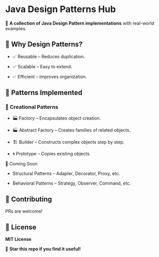 Java Design Patterns Hub
========================

🚀 **A collection of Java Design Pattern implementations** with real-world examples.

📌 Why Design Patterns?
-----------------------

*   ✅ Reusable – Reduces duplication.
    
*   ✅ Scalable – Easy to extend.
    
*   ✅ Efficient – Improves organization.
    

📂 Patterns Implemented
-----------------------

### 🔹 Creational Patterns

*   🏭 Factory – Encapsulates object creation.
    
*   🏭 Abstract Factory – Creates families of related objects.
    
*   🏗 Builder – Constructs complex objects step by step.
    
*   🌀 Prototype – Copies existing objects.
    

🔹 Coming Soon

*   Structural Patterns – Adapter, Decorator, Proxy, etc.
    
*   Behavioral Patterns – Strategy, Observer, Command, etc.
    

📖 Contributing
---------------

PRs are welcome!

📜 License
----------

**MIT License**

🌟 **Star this repo if you find it useful!**
